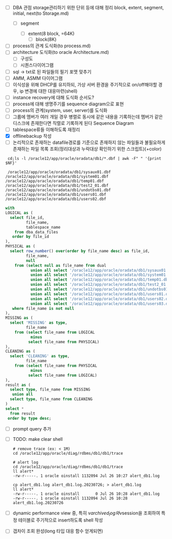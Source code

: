 - [ ] DBA 관점 storage관리하기 위한 단위 등에 대해 정리 block, extent, segment, initial, next(to Storage.md)
  - [ ] segment

    - [ ] extent(8 block, =64K)
      - [ ] block(8K)

- [ ] process의 관계 도식화(to process.md)
- [ ] architecture 도식화(to oracle Architecture.md)
  - [ ] 구성도
  - [ ] 시퀀스다이어그램
- [ ] sql -> txt로 된 파일들의 필기 포맷 맞추기
- [ ] AMM, ASMM 다이어그램
- [ ] 이식성을 위해 DHCP를 유지하되, 가상 서버 환경을 주기적으로 on/off해야할 경우, ip 변경에 대한 대응마련(shell)
- [ ] instance recovery에 대해 도식화 순서도?
- [ ] process에 대해 생명주기를 sequence diagram으로 표현
- [ ] process의 관계(system, user, server)를 도식화
- [ ] 그룹에 멤버가 여러 개일 경우 병렬로 동시에 같은 내용을 기록하는데 멤버가 같은 디스크에 존재한다면 직렬로 기록하게 된다 Sequence Diagram
- [ ] tablespace류들 이해하도록 재정리
- [x] offlinebackup 작성
- [ ] 논리적으로 존재하는 datafile경로를 기준으로 존재하지 않는 파일들과 불필요하게 존재하는 파일 목록 조회(정리대상과 누락대상 확인하기 위한 스크립트)(+color)

```shell
 cd;ls -l /oracle12/app/oracle/oradata/db1/*.dbf | awk -F" " '{print $NF}'
 
 /oracle12/app/oracle/oradata/db1/sysaux01.dbf
/oracle12/app/oracle/oradata/db1/system01.dbf
/oracle12/app/oracle/oradata/db1/temp01.dbf
/oracle12/app/oracle/oradata/db1/test2_01.dbf
/oracle12/app/oracle/oradata/db1/undotbs01.dbf
/oracle12/app/oracle/oradata/db1/users01.dbf
/oracle12/app/oracle/oradata/db1/users02.dbf

```



```sql
with
LOGICAL as (
  select file_id,
         file_name,
         tablespace_name
    from dba_data_files
   order by file_id
),
PHYSICAL as (
  select row_number() over(order by file_name desc) as file_id,
         file_name,
         null
    from (select null as file_name from dual
           union all select '/oracle12/app/oracle/oradata/db1/sysaux01.dbf' from dual
           union all select '/oracle12/app/oracle/oradata/db1/system01.dbf' from dual
           union all select '/oracle12/app/oracle/oradata/db1/temp01.dbf' from dual
           union all select '/oracle12/app/oracle/oradata/db1/test2_01.dbf' from dual
           union all select '/oracle12/app/oracle/oradata/db1/undotbs01.dbf' from dual
           union all select '/oracle12/app/oracle/oradata/db1/users01.dbf' from dual
           union all select '/oracle12/app/oracle/oradata/db1/users02.dbf' from dual
           union all select '/oracle12/app/oracle/oradata/db1/users03.dbf' from dual)
   where file_name is not null
),
MISSING as (
  select 'MISSING' as type,
         file_name
    from (select file_name from LOGICAL
           minus
          select file_name from PHYSICAL)
),
CLEANING as (
  select 'CLEANING' as type,
         file_name
    from (select file_name from PHYSICAL
           minus
          select file_name from LOGICAL)
),
result as (
  select type, file_name from MISSING
   union all
  select type, file_name from CLEANING
)
select *
  from result
 order by type desc;
```



- [ ] prompt query 추가
- [ ] TODO: make clear shell

  ```shell
  # remove trace (ex: < 1M)
  cd /oracle12/app/oracle/diag/rdbms/db1/db1/trace
  
  # alert log
  cd /oracle12/app/oracle/diag/rdbms/db1/db1/trace
  ll alert*
  -rw-r-----. 1 oracle oinstall 1132094 Jul 26 10:27 alert_db1.log
  
  cp alert_db1.log alert_db1.log.20230726; > alert_db1.log
  ll alert*
  -rw-r-----. 1 oracle oinstall       0 Jul 26 10:28 alert_db1.log
  -rw-r-----. 1 oracle oinstall 1132094 Jul 26 10:28 alert_db1.log.20230726
  ```



- [ ] dynamic performance view 중, 특히 v$archived_log와 v$session을 조회하여 특정 테이블로 주기적으로  insert하도록 shell 작성
- [ ] 갭차이 조회 완성(long 타입 대응 함수 얻게되면)
